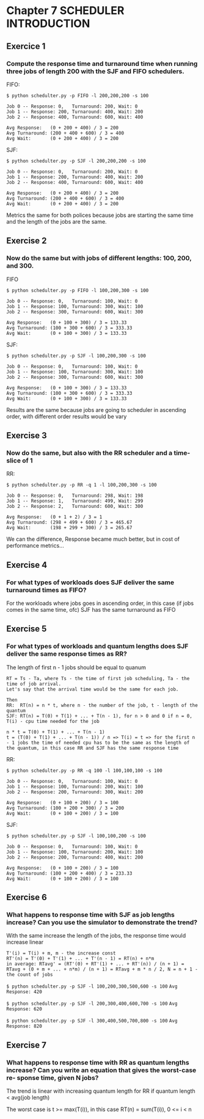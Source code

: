 # Chapter 7 SCHEDULER INTRODUCTION

## Exercice 1

### Compute the response time and turnaround time when running three jobs of length 200 with the SJF and FIFO schedulers.

FIFO:

`$ python schedulter.py -p FIFO -l 200,200,200 -s 100`

```
Job 0 -- Response: 0,   Turnaround: 200, Wait: 0
Job 1 -- Response: 200, Turnaround: 400, Wait: 200
Job 2 -- Response: 400, Turnaround: 600, Wait: 400

Avg Response:   (0 + 200 + 400) / 3 = 200
Avg Turnaround: (200 + 400 + 600) / 3 = 400
Avg Wait:       (0 + 200 + 400) / 3 = 200
```

SJF:

`$ python schedulter.py -p SJF -l 200,200,200 -s 100`

```
Job 0 -- Response: 0,   Turnaround: 200, Wait: 0
Job 1 -- Response: 200, Turnaround: 400, Wait: 200
Job 2 -- Response: 400, Turnaround: 600, Wait: 400

Avg Response:   (0 + 200 + 400) / 3 = 200
Avg Turnaround: (200 + 400 + 600) / 3 = 400
Avg Wait:       (0 + 200 + 400) / 3 = 200
```

Metrics the same for both polices because jobs are starting the same time and the length of the jobs are the same.

## Exercise 2

### Now do the same but with jobs of different lengths: 100, 200, and 300.

FIFO

`$ python schedulter.py -p FIFO -l 100,200,300 -s 100`

```
Job 0 -- Response: 0,   Turnaround: 100, Wait: 0
Job 1 -- Response: 100, Turnaround: 300, Wait: 100
Job 2 -- Response: 300, Turnaround: 600, Wait: 300

Avg Response:   (0 + 100 + 300) / 3 = 133.33
Avg Turnaround: (100 + 300 + 600) / 3 = 333.33
Avg Wait:       (0 + 100 + 300) / 3 = 133.33
```

SJF:

`$ python schedulter.py -p SJF -l 100,200,300 -s 100`

```
Job 0 -- Response: 0,   Turnaround: 100, Wait: 0
Job 1 -- Response: 100, Turnaround: 300, Wait: 100
Job 2 -- Response: 300, Turnaround: 600, Wait: 300

Avg Response:   (0 + 100 + 300) / 3 = 133.33
Avg Turnaround: (100 + 300 + 600) / 3 = 333.33
Avg Wait:       (0 + 100 + 300) / 3 = 133.33
```

Results are the same because jobs are going to scheduler in ascending order, with different order results would be vary

## Exercise 3

### Now do the same, but also with the RR scheduler and a time-slice of 1

RR:

`$ python schedulter.py -p RR -q 1 -l 100,200,300 -s 100`

```
Job 0 -- Response: 0,   Turnaround: 298, Wait: 198
Job 1 -- Response: 1,   Turnaround: 499, Wait: 299
Job 2 -- Response: 2,   Turnaround: 600, Wait: 300

Avg Response:   (0 + 1 + 2) / 3 = 1
Avg Turnaround: (298 + 499 + 600) / 3 = 465.67
Avg Wait:       (198 + 299 + 300) / 3 = 265.67
```

We can the difference, Response became much better, but in cost of performance metrics...

## Exercise 4

### For what types of workloads does SJF deliver the same turnaround times as FIFO?

For the workloads where jobs goes in ascending order, in this case (if jobs comes in the same time, ofc) SJF has the same turnaround as FIFO

## Exercise 5

### For what types of workloads and quantum lengths does SJF deliver the same response times as RR?

The length of first n - 1 jobs should be equal to quanum

```
RT = Ts - Ta, where Ts - the time of first job scheduling, Ta - the time of job arrival.
Let's say that the arrival time would be the same for each job.

Then
RR:  RT(n) = n * t, where n - the number of the job, t - length of the quantum
SJF: RT(n) = T(0) + T(1) + ... + T(n - 1), for n > 0 and 0 if n = 0, T(i) - cpu time needed for the job

n * t = T(0) + T(1) + ... + T(n - 1)
t = (T(0) + T(1) + ... + T(n - 1)) / n => T(i) = t => for the first n - 1 jobs the time of needed cpu has to be the same as the length of the quantum, in this case RR and SJF has the same response time
```

RR:

`$ python schedulter.py -p RR -q 100 -l 100,100,100 -s 100`

```
Job 0 -- Response: 0,   Turnaround: 100, Wait: 0
Job 1 -- Response: 100, Turnaround: 200, Wait: 100
Job 2 -- Response: 200, Turnaround: 300, Wait: 200

Avg Response:   (0 + 100 + 200) / 3 = 100
Avg Turnaround: (100 + 200 + 300) / 3 = 200
Avg Wait:       (0 + 100 + 200) / 3 = 100
```

SJF:

`$ python schedulter.py -p SJF -l 100,100,200 -s 100`

```
Job 0 -- Response: 0,   Turnaround: 100, Wait: 0
Job 1 -- Response: 100, Turnaround: 200, Wait: 100
Job 2 -- Response: 200, Turnaround: 400, Wait: 200

Avg Response:   (0 + 100 + 200) / 3 = 100
Avg Turnaround: (100 + 200 + 400) / 3 = 233.33
Avg Wait:       (0 + 100 + 200) / 3 = 100
```

## Exercise 6

### What happens to response time with SJF as job lengths increase? Can you use the simulator to demonstrate the trend?

With the same increase the length of the jobs, the response time would increase linear

```
T'(i) = T(i) + m, m - the increase const
RT'(n) = T'(0) + T'(1) + ... + T'(n - 1) = RT(n) + n*m
in average: RTavg' = (RT'(0) + RT'(1) + ... + RT'(n)) / (n + 1) = RTavg + (0 + m + ... + n*m) / (n + 1) = RTavg + m * n / 2, N = n + 1 - the count of jobs 
```

`$ python schedulter.py -p SJF -l 100,200,300,500,600 -s 100`
`Avg Response: 420`

`$ python schedulter.py -p SJF -l 200,300,400,600,700 -s 100`
`Avg Response: 620`

`$ python schedulter.py -p SJF -l 300,400,500,700,800 -s 100`
`Avg Response: 820`

## Exercise 7

### What happens to response time with RR as quantum lengths increase? Can you write an equation that gives the worst-case re- sponse time, given N jobs?

The trend is linear with increasing quantum length for RR if quantum length < avg(job length)

The worst case is t >= max(T(i)), in this case RT(n) = sum(T(i)), 0 <= i < n
